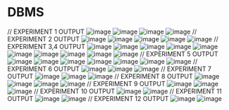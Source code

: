 # DBMS
// EXPERIMENT 1 OUTPUT
![image](https://user-images.githubusercontent.com/112066277/193872034-b9e73178-2e93-4c60-83d6-404b135f6ab2.png)
![image](https://user-images.githubusercontent.com/112066277/193872092-8a8174ce-56bd-4af3-b31f-9fcd4a88e0dd.png)
![image](https://user-images.githubusercontent.com/112066277/193872154-1a687668-2877-4cc5-ad31-4e101d5d4f49.png)
![image](https://user-images.githubusercontent.com/112066277/193872212-a500cda9-1223-44a8-b9da-4af6e1eeb6a6.png)
// EXPERIMENT 2 OUTPUT
![image](https://user-images.githubusercontent.com/112066277/193872739-f926a568-a81d-4505-8633-e7e65b3593cc.png)
![image](https://user-images.githubusercontent.com/112066277/193872820-75c229bb-7ac4-4686-8743-ddf8e3cd92a2.png)
![image](https://user-images.githubusercontent.com/112066277/193872860-26bb1000-a28f-4fe9-9618-465ee98535cd.png)
![image](https://user-images.githubusercontent.com/112066277/193872942-659091c2-6da9-46a8-b9a2-f23743ff7536.png)
![image](https://user-images.githubusercontent.com/112066277/193873036-6a6ecd2e-9d05-4bbc-99c0-b0e61604eb31.png)
// EXPERIMENT 3,4 OUTPUT
![image](https://user-images.githubusercontent.com/112066277/193873491-1c1eb310-3a3b-48a3-809d-c20fe53a0dbc.png)
![image](https://user-images.githubusercontent.com/112066277/193873663-ec82fce4-f6d1-4d7b-b8a7-4fb74bbe93ae.png)
![image](https://user-images.githubusercontent.com/112066277/193873924-389894d1-97c2-410e-8955-8fc327efd318.png)
![image](https://user-images.githubusercontent.com/112066277/193873989-98ac4288-1c85-4136-a1c6-decaf83cc7d6.png)
![image](https://user-images.githubusercontent.com/112066277/193874022-a1801390-589c-432c-9e56-b6e0aac79346.png)
![image](https://user-images.githubusercontent.com/112066277/193874068-493b8efe-bfe5-49b6-b31e-d241582caaae.png)
![image](https://user-images.githubusercontent.com/112066277/193874113-f7d7a08d-a3e9-439c-bf27-26d46689f879.png)
![image](https://user-images.githubusercontent.com/112066277/193874141-8694c661-4aee-4fad-8c61-e438f41ecfdc.png)
![image](https://user-images.githubusercontent.com/112066277/193874201-7565853e-40ef-4934-a875-79eb799fbed6.png)
![image](https://user-images.githubusercontent.com/112066277/193874247-841657df-12a2-4bcd-9210-53113cae3119.png)
// EXPERIMENT 5 OUTPUT
![image](https://user-images.githubusercontent.com/112066277/193874798-0b85adf3-9a64-48d7-a0c6-b9d2ee53bfba.png)
![image](https://user-images.githubusercontent.com/112066277/193874864-7eeae9b1-f98b-4b7a-864d-c30907d70cf1.png)
![image](https://user-images.githubusercontent.com/112066277/193874905-a639d68e-8ebd-4b8a-93e0-0a0518c3fb62.png)
![image](https://user-images.githubusercontent.com/112066277/193874957-2a84f1eb-37e4-4336-b7ee-90e274e50547.png)
![image](https://user-images.githubusercontent.com/112066277/193875009-91839531-b67e-4592-ab2a-0082f8792e54.png)
![image](https://user-images.githubusercontent.com/112066277/193875078-7bcea687-121a-4d28-8822-214b741e7ecd.png)
![image](https://user-images.githubusercontent.com/112066277/193875133-a22d3b28-9d61-4689-bf44-87a44b33304f.png)
// EXPERIMENT 6 OUTPUT
![image](https://user-images.githubusercontent.com/112066277/193875394-f6307c9c-2f0a-445d-9a1a-7fe6cec8abda.png)
![image](https://user-images.githubusercontent.com/112066277/193875436-561844ae-5b4d-440e-85be-f03f66201b3f.png)
![image](https://user-images.githubusercontent.com/112066277/193875496-0afdecb6-3310-4e23-8462-6db99715d215.png)
// EXPERIMENT 7 OUTPUT
![image](https://user-images.githubusercontent.com/112066277/193876150-f064d59c-7f7f-4ba5-ab33-f32c6861908e.png)
![image](https://user-images.githubusercontent.com/112066277/193876313-dbfa929f-12f8-404b-8445-72274f2ad82b.png)
![image](https://user-images.githubusercontent.com/112066277/193876486-905dfa2d-1a6e-432f-be6c-07d1f22be2ee.png)
// EXPERIMENT 8 OUTPUT
![image](https://user-images.githubusercontent.com/112066277/193878630-577e67f4-ea3d-4383-9d24-00b504be4da0.png)
![image](https://user-images.githubusercontent.com/112066277/193878682-a072beb2-3f28-4202-bdf8-f2acbaad7a01.png)
![image](https://user-images.githubusercontent.com/112066277/193878728-fde4d6ef-937b-4c1a-8564-25331d3fd4c4.png)
![image](https://user-images.githubusercontent.com/112066277/193878790-fa700974-f80b-4bef-898c-fbc082544ba4.png)
// EXPERIMENT 9 OUTPUT
![image](https://user-images.githubusercontent.com/112066277/193879130-d5e014ea-0f71-4766-83cb-d650c4012ab1.png)
![image](https://user-images.githubusercontent.com/112066277/193879226-9c19c7e4-424c-4e59-b313-df1ce27d9025.png)
![image](https://user-images.githubusercontent.com/112066277/193879280-15de18b4-6ab6-4fcc-ab7b-eeb85e92cf0a.png)
// EXPERIMENT 10 OUTPUT
![image](https://user-images.githubusercontent.com/112066277/193879633-706cf642-a4b2-450b-9946-e150f61892dd.png)
![image](https://user-images.githubusercontent.com/112066277/193879696-a1a957e5-8534-40d6-9271-b48448d8771d.png)
// EXPERIMENT 11 OUTPUT
![image](https://user-images.githubusercontent.com/112066277/193880071-8b89875d-c3de-4824-986e-33519e6ec6a1.png)
![image](https://user-images.githubusercontent.com/112066277/193880118-9b14c628-c1b9-40ab-82fc-b56017c8895f.png)
// EXPERIMENT 12 OUTPUT
![image](https://user-images.githubusercontent.com/112066277/193880445-a75ee8d7-fc47-4bd2-88cc-68796ade3924.png)
![image](https://user-images.githubusercontent.com/112066277/193880505-6a3f8b94-e3b5-4856-ae39-8ac5ac982092.png)
